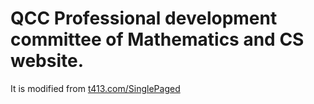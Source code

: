 QCC Professional development committee of Mathematics and CS website.
======================

It is modified from [t413.com/SinglePaged](http://t413.com/SinglePaged)

